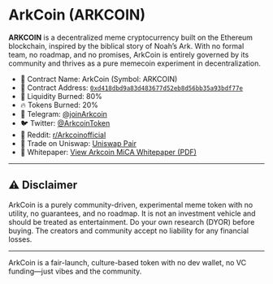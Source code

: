 # ArkCoin (ARKCOIN)

**ARKCOIN** is a decentralized meme cryptocurrency built on the Ethereum blockchain, inspired by the biblical story of Noah’s Ark. With no formal team, no roadmap, and no promises, ArkCoin is entirely governed by its community and thrives as a pure memecoin experiment in decentralization.

- 💠 Contract Name: ArkCoin (Symbol: ARKCOIN)
- 🔗 Contract Address: [`0xd418dbd9a83d483677d52eb8d56bb35a93bdf77e`](https://etherscan.io/token/0xd418dbd9a83d483677d52eb8d56bb35a93bdf77e)
- 🔁 Liquidity Burned: 80%
- 🔥 Tokens Burned: 20%
- 💬 Telegram: [@joinArkcoin](https://t.me/joinArkcoin)
- 🐦 Twitter: [@ArkcoinToken](https://twitter.com/ArkcoinToken)
- 👾 Reddit: [r/Arkcoinofficial](https://www.reddit.com/r/Arkcoinofficial/)
- 🦄 Trade on Uniswap: [Uniswap Pair](https://app.uniswap.org/swap?outputCurrency=0xd418dbd9a83d483677d52eb8d56bb35a93bdf77e&chain=ethereum)
- 📄 Whitepaper: [View Arkcoin MiCA Whitepaper (PDF)](https://github.com/ArkcoinToken/ArkCoin/blob/main/Whitepaper/Arkcoin%202%20(4).pdf)

---

## ⚠️ Disclaimer

ArkCoin is a purely community-driven, experimental meme token with no utility, no guarantees, and no roadmap. It is not an investment vehicle and should be treated as entertainment. Do your own research (DYOR) before buying. The creators and community accept no liability for any financial losses.

---

ArkCoin is a fair-launch, culture-based token with no dev wallet, no VC funding—just vibes and the community.
